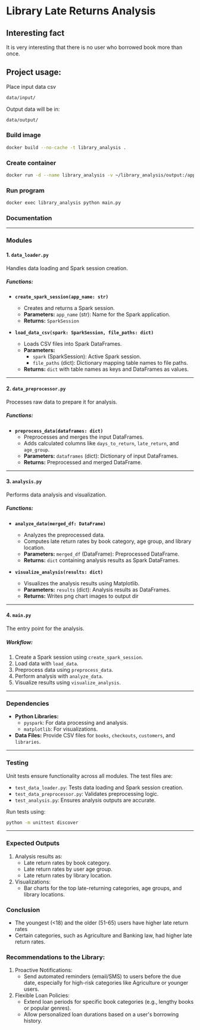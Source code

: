 # Library Late Returns Analysis
## Interesting fact
It is very interesting that there is no user who borrowed book more than once.
## Project usage:
Place input data csv
```bash
data/input/
```
Output data will be in:
```bash
data/output/
```
### Build image

```bash
docker build --no-cache -t library_analysis .
```
### Create container


```bash
docker run -d --name library_analysis -v ~/library_analysis/output:/app/output library_analysis tail -f /dev/null
```

### Run program

```bash
docker exec library_analysis python main.py
```



### Documentation

---
### **Modules**

#### 1. `data_loader.py`
Handles data loading and Spark session creation.

##### Functions:
- **`create_spark_session(app_name: str)`**
  - Creates and returns a Spark session.
  - **Parameters:** `app_name` (str): Name for the Spark application.
  - **Returns:** `SparkSession`
  
- **`load_data_csv(spark: SparkSession, file_paths: dict)`**
  - Loads CSV files into Spark DataFrames.
  - **Parameters:** 
    - `spark` (SparkSession): Active Spark session.
    - `file_paths` (dict): Dictionary mapping table names to file paths.
  - **Returns:** `dict` with table names as keys and DataFrames as values.

---

#### 2. `data_preprocessor.py`
Processes raw data to prepare it for analysis.

##### Functions:
- **`preprocess_data(dataframes: dict)`**
  - Preprocesses and merges the input DataFrames.
  - Adds calculated columns like `days_to_return`, `late_return`, and `age_group`.
  - **Parameters:** `dataframes` (dict): Dictionary of input DataFrames.
  - **Returns:** Preprocessed and merged DataFrame.

---

#### 3. `analysis.py`
Performs data analysis and visualization.

##### Functions:
- **`analyze_data(merged_df: DataFrame)`**
  - Analyzes the preprocessed data.
  - Computes late return rates by book category, age group, and library location.
  - **Parameters:** `merged_df` (DataFrame): Preprocessed DataFrame.
  - **Returns:** `dict` containing analysis results as Spark DataFrames.

- **`visualize_analysis(results: dict)`**
  - Visualizes the analysis results using Matplotlib.
  - **Parameters:** `results` (dict): Analysis results as DataFrames.
  - **Returns:** Writes png chart images to output dir
---

#### 4. `main.py`
The entry point for the analysis.

##### Workflow:
1. Create a Spark session using `create_spark_session`.
2. Load data with `load_data`.
3. Preprocess data using `preprocess_data`.
4. Perform analysis with `analyze_data`.
5. Visualize results using `visualize_analysis`.

---

### **Dependencies**
- **Python Libraries:**
  - `pyspark`: For data processing and analysis.
  - `matplotlib`: For visualizations.
- **Data Files:** Provide CSV files for `books`, `checkouts`, `customers`, and `libraries`.

---

### **Testing**
Unit tests ensure functionality across all modules. The test files are:
- `test_data_loader.py`: Tests data loading and Spark session creation.
- `test_data_preprocessor.py`: Validates preprocessing logic.
- `test_analysis.py`: Ensures analysis outputs are accurate.

Run tests using:
```bash
python -m unittest discover
```

---

### **Expected Outputs**
1. Analysis results as:
   - Late return rates by book category.
   - Late return rates by user age group.
   - Late return rates by library location.
2. Visualizations:
   - Bar charts for the top late-returning categories, age groups, and library locations.


### **Conclusion**
- The youngest (<18) and the older (51-65) users have higher late return rates
- Certain categories, such as Agriculture and Banking law, had higher late return rates.

### Recommendations to the Library:
1. Proactive Notifications:
   - Send automated reminders (email/SMS) to users before the due date, especially for high-risk categories like Agriculture or younger users.
2. Flexible Loan Policies:
   - Extend loan periods for specific book categories (e.g., lengthy books or popular genres).
   - Allow personalized loan durations based on a user's borrowing history.